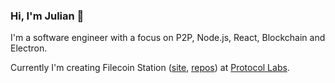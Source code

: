 ### Hi, I'm Julian 👋

I'm a software engineer with a focus on P2P, Node.js, React, Blockchain and Electron.

Currently I'm creating Filecoin Station ([site](https://www.filstation.app/), [repos](https://github.com/filecoin-station)) at [Protocol Labs](https://github.com/protocol).
